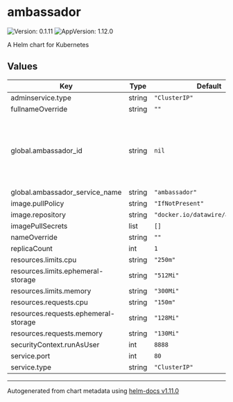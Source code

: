 # ambassador

![Version: 0.1.11](https://img.shields.io/badge/Version-0.1.11-informational?style=flat-square) ![AppVersion: 1.12.0](https://img.shields.io/badge/AppVersion-1.12.0-informational?style=flat-square)

A Helm chart for Kubernetes

## Values

| Key | Type | Default | Description |
|-----|------|---------|-------------|
| adminservice.type | string | `"ClusterIP"` |  |
| fullnameOverride | string | `""` |  |
| global.ambassador_id | string | `nil` | Specify the Ambassador ID (useful if multiple Ambassadors are deployed to the same cluster). |
| global.ambassador_service_name | string | `"ambassador"` |  |
| image.pullPolicy | string | `"IfNotPresent"` |  |
| image.repository | string | `"docker.io/datawire/ambassador"` |  |
| imagePullSecrets | list | `[]` |  |
| nameOverride | string | `""` |  |
| replicaCount | int | `1` |  |
| resources.limits.cpu | string | `"250m"` |  |
| resources.limits.ephemeral-storage | string | `"512Mi"` |  |
| resources.limits.memory | string | `"300Mi"` |  |
| resources.requests.cpu | string | `"150m"` |  |
| resources.requests.ephemeral-storage | string | `"128Mi"` |  |
| resources.requests.memory | string | `"130Mi"` |  |
| securityContext.runAsUser | int | `8888` |  |
| service.port | int | `80` |  |
| service.type | string | `"ClusterIP"` |  |

----------------------------------------------
Autogenerated from chart metadata using [helm-docs v1.11.0](https://github.com/norwoodj/helm-docs/releases/v1.11.0)
